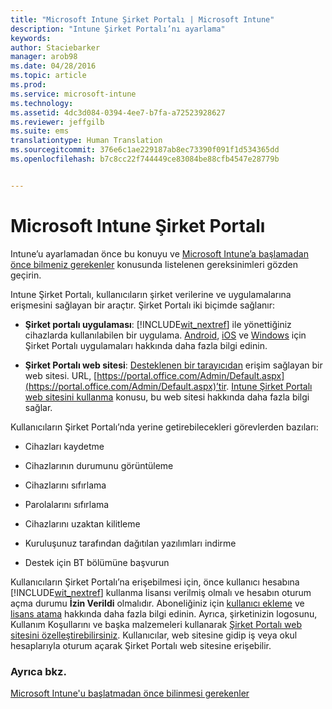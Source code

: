 ```yaml
---
title: "Microsoft Intune Şirket Portalı | Microsoft Intune"
description: "Intune Şirket Portalı’nı ayarlama"
keywords: 
author: Staciebarker
manager: arob98
ms.date: 04/28/2016
ms.topic: article
ms.prod: 
ms.service: microsoft-intune
ms.technology: 
ms.assetid: 4dc3d084-0394-4ee7-b7fa-a72523928627
ms.reviewer: jeffgilb
ms.suite: ems
translationtype: Human Translation
ms.sourcegitcommit: 376e6c1ae229187ab8ec73390f091f1d534365dd
ms.openlocfilehash: b7c8cc22f744449ce83084be88cfb4547e28779b


---
```


# Microsoft Intune Şirket Portalı

Intune’u ayarlamadan önce bu konuyu ve [Microsoft Intune’a başlamadan önce bilmeniz gerekenler](what-to-know-before-you-start-microsoft-intune.md) konusunda listelenen gereksinimleri gözden geçirin.

Intune Şirket Portalı, kullanıcıların şirket verilerine ve uygulamalarına erişmesini sağlayan bir araçtır. Şirket Portalı iki biçimde sağlanır:

-   **Şirket portalı uygulaması**: [!INCLUDE[wit_nextref](../includes/wit_nextref_md.md)] ile yönettiğiniz cihazlarda kullanılabilen bir uygulama. [Android](/Intune/EndUser/using-your-android-device-with-intune), [iOS](/Intune/EndUser/using-your-ios-or-mac-os-x-device-with-intune) ve [Windows](/Intune/EndUser/using-your-windows-device-with-intune) için Şirket Portalı uygulamaları hakkında daha fazla bilgi edinin.


- **Şirket Portalı web sitesi**: [Desteklenen bir tarayıcıdan](supported-web-browsers.md) erişim sağlayan bir web sitesi. URL, [https://portal.office.com/Admin/Default.aspx](https://portal.office.com/Admin/Default.aspx)’tir. [Intune Şirket Portalı web sitesini kullanma](/Intune/EndUser/using-the-intune-company-portal-website) konusu, bu web sitesi hakkında daha fazla bilgi sağlar.

Kullanıcıların Şirket Portalı’nda yerine getirebilecekleri görevlerden bazıları:

-   Cihazları kaydetme

-   Cihazlarının durumunu görüntüleme

-   Cihazlarını sıfırlama

-   Parolalarını sıfırlama

-   Cihazlarını uzaktan kilitleme

-   Kuruluşunuz tarafından dağıtılan yazılımları indirme

-   Destek için BT bölümüne başvurun

Kullanıcıların Şirket Portalı’na erişebilmesi için, önce kullanıcı hesabına [!INCLUDE[wit_nextref](../includes/wit_nextref_md.md)] kullanma lisansı verilmiş olmalı ve hesabın oturum açma durumu **İzin Verildi** olmalıdır. Aboneliğiniz için [kullanıcı ekleme](start-with-a-paid-subscription-to-microsoft-intune-step-3.md) ve [lisans atama](start-with-a-paid-subscription-to-microsoft-intune-step-4.md) hakkında daha fazla bilgi edinin. Ayrıca, şirketinizin logosunu, Kullanım Koşullarını ve başka malzemeleri kullanarak [Şirket Portalı web sitesini özelleştirebilirsiniz](start-with-a-paid-subscription-to-microsoft-intune-step-7.md). Kullanıcılar, web sitesine gidip iş veya okul hesaplarıyla oturum açarak Şirket Portalı web sitesine erişebilir.

### Ayrıca bkz.
[Microsoft Intune'u başlatmadan önce bilinmesi gerekenler](what-to-know-before-you-start-microsoft-intune.md)



<!--HONumber=Jul16_HO3-->


